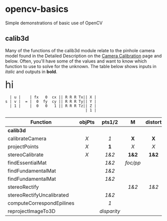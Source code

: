 # opencv-basics
Simple demonstrations of basic use of OpenCV

## calib3d
Many of the functions of the calib3d module relate to the pinhole camera model found in the Detailed Description on the
[Camera Calibration](http://docs.opencv.org/3.2.0/d9/d0c/group__calib3d.html) page and below.  Often, you'll have some of the values and want to know which function to use to solve for the unknown.  The table below shows inputs in *italic* and outputs in **bold**.

<div style="font-size: 2.3em">hi</div>

```
  | u |    | fx   0  cx || R R R Tx|| X |
s | v |  = |  0  fy  cy || R R R Ty|| Y |
  | 1 |    |  0   0   1 || R R R Tz|| Z |
                                    | 1 |
```


| Function           | objPts           | pts1/2  | M  | distort | R | T | E | F | H | R1/R2 | P1/P2 | Q | misc
| ------------------ |:-------------:|:-----:|:------:|:-----:|:--:|:--:| -- | -- | -- | -- | -- | -- | ----
| **calib3d**
| calibrateCamera    | *X*   | *1* | **X** | **X** | **X** | **X** |
| projectPoints      | *X*   | **1** | *X* | *X* | *X* | *X*
| stereoCalibrate    | *X*   | *1&2* | **1&2** | **1&2** | **X** | **X** | **X** | **X**
| findEssentialMat   |       | *1&2*  | *foc/pp* |  |  |  | **X** |
| findFundamentalMat   |       | *1&2*  |  |  |  |  |  | **X** |
| findFundamentalMat   |       | *1&2*  |  |  |  |  |  |  | **X** |
| stereoRectify   |     |  | *1&2*  |*1&2*  | *X* | *X*  |  |  |  | **1&2** | **1&2** | **X** |
| stereoRectifyUncalibrated |  | *1&2*  |  |  |  |  |  | *X* | **1&2**
| computeCorrespondEpilines |  | *1*  |  |  |  |  |  | *X* 
| reprojectImageTo3D |  | *disparity* |  |  |  |  |  |  |  |  |  | *X* | **image3d**


